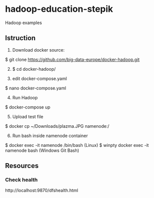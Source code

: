 # hadoop-education-stepik
Hadoop examples

## Istruction
1. Download docker source: 

$ git clone https://github.com/big-data-europe/docker-hadoop.git

2. $ cd docker-hadoop/

3. edit docker-compose.yaml

$ nano docker-compose.yaml

4. Run Hadoop

$ docker-compose up

5. Upload test file 

$ docker cp ~/Downloads/plazma.JPG namenode:/

6. Run bash inside namenode container

$ docker exec -it namenode /bin/bash (Linux)
$ winpty docker exec -it namenode bash (Windows Git Bash)

## Resources
### Check health
http://localhost:9870/dfshealth.html

